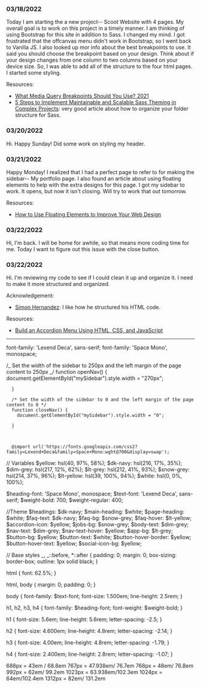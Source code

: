 ### 03/18/2022

Today I am starting the a new project-- Scoot Website with 4 pages. My overall goal is to work on this project in a timely manner. I am thinking of using Bootstrap for this site in addition to Sass. I changed my mind. I got frustrated that the offcanvas menu didn't work in Bootstrap, so I went back to Vanilla JS. I also looked up mor info about the best breakpoints to use. It said you should choose the breakpoint based on your design. Think about if your design changes from one column to two columns based on your device size. So, I was able to add all of the structure to the four html pages. I started some styling.

Resources:

- [What Media Query Breakpoints Should You Use? 2021](https://coder-coder.com/media-query-breakpoints/)
- [5 Steps to Implement Maintainable and Scalable Sass Theming in Complex Projects](https://medium.com/javascript-in-plain-english/5-steps-to-implement-maintainable-and-scalable-sass-theming-in-complex-projects-76bb6da0a8e6): very good article about how to organize your folder structure for Sass.

### 03/20/2022

Hi. Happy Sunday! Did some work on styling my header.

### 03/21/2022

Happy Monday! I realized that I had a perfect page to refer to for making the sidebar-- My portfolio page. I also found an article about using floating elements to help with the extra designs for this page. I got my sidebar to work. It opens, but now it isn't closing. Will try to work that out tomorrow.

Resources:

- [How to Use Floating Elements to Improve Your Web Design](https://adwebstudiouae015.medium.com/how-to-use-floating-elements-to-improve-your-web-design-2393d1d4fd66)

### 03/22/2022

Hi, I'm back. I will be home for awhile, so that means more coding time for me. Today I want to figure out this issue with the close button.

### 03/22/2022

Hi. I'm reviewing my code to see if I could clean it up and organize it. I need to make it more structured and organized.

Acknowledgement:

- [Simon Hernandez](https://github.com/simonhernandez/scootMultiPage): I like how he structured his HTML code.

Resources:

- [Build an Accordion Menu Using HTML, CSS, and JavaScript](https://www.freecodecamp.org/news/build-an-accordion-menu-using-html-css-and-javascript/)

---

font-family: 'Lexend Deca', sans-serif;
font-family: 'Space Mono', monospace;

/_ Set the width of the sidebar to 250px and the left margin of the page content to 250px _/
function openNav() {
document.getElementById("mySidebar").style.width = "270px";

      }

      /* Set the width of the sidebar to 0 and the left margin of the page content to 0 */
      function closeNav() {
        document.getElementById("mySidebar").style.width = "0";

      }



      @import url('https://fonts.googleapis.com/css2?family=Lexend+Deca&family=Space+Mono:wght@700&display=swap');

// Variables
$yellow: hsl(40, 97%, 58%);
$dk-navy: hsl(216, 17%, 35%);
$dim-grey: hsl(217, 12%, 62%);
$lt-grey: hsl(212, 41%, 93%);
$snow-grey: hsl(214, 37%, 96%);
$lt-yellow: hsl(39, 100%, 94%);
$white: hsl(0, 0%, 100%);

$heading-font: 'Space Mono',
monospace;
$text-font: 'Lexend Deca',
sans-serif;
$weight-bold: 700;
$weight-regular: 400;

//Theme
$headings: $dk-navy;
$main-heading: $white;
$page-heading: $white;
$faq-text: $dk-navy;
$faq-bg: $snow-grey;
$faq-hover: $lt-yellow;
$accordion-icon: $yellow;
$jobs-bg: $snow-grey;
$body-text: $dim-grey;
$nav-text: $dim-grey;
$nav-text-hover: $yellow;
$app-bg: $lt-grey;
$button-bg: $yellow;
$button-text: $white;
$button-hover-border: $yellow;
$button-hover-text: $yellow;
$social-icon-bg: $yellow;

// Base styles
_,
_::before,
\*::after {
padding: 0;
margin: 0;
box-sizing: border-box;
outline: 1px solid black;
}

html {
font: 62.5%;
}

html,
body {
margin: 0;
padding: 0;
}

body {
font-family: $text-font;
font-size: 1.500em;
line-height: 2.5rem;
}

h1,
h2,
h3,
h4 {
font-family: $heading-font;
font-weight: $weight-bold;
}

h1 {
font-size: 5.6em;
line-height: 5.6rem;
letter-spacing: -2.5;
}

h2 {
font-size: 4.600em;
line-height: 4.8rem;
letter-spacing: -2.14;
}

h3 {
font-size: 4.00em;
line-height: 4.8rem;
letter-spacing: -1.79;
}

h4 {
font-size: 2.400em;
line-height: 2.8rem;
letter-spacing: -1.07;
}

688px = 43em / 68.8em
767px = 47.938em/ 76.7em
768px = 48em/ 76.8em
992px = 62em/ 99.2em
1023px = 63.938em/102.3em
1024px = 64em/102.4em
1312px = 82em/ 131.2em
